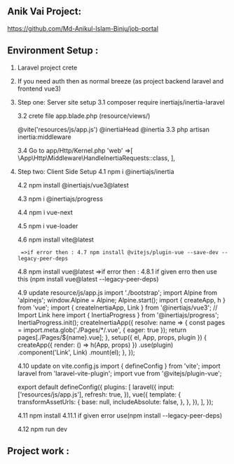 ## Anik Vai Project:
https://github.com/Md-Anikul-Islam-Binju/job-portal

## Environment Setup :

1. Laravel project crete

2. If you need auth then as normal breeze (as project backend laravel and frontend vue3)

3. Step one: Server site setup
	3.1 composer require inertiajs/inertia-laravel

	3.2 crete file app.blade.php (resource/views/)
	  <html>
            <head>
              <meta charset="utf-8" />
                <meta name="viewport" content="width=device-width, initial-scale=1.0, maximum-scale=1.0" />
                @vite('resources/js/app.js')
                @inertiaHead
            </head>
            <body>
              @inertia
            </body>
          </html>
	3.3 php artisan inertia:middleware

	3.4 Go to app/Http/Kernel.php
	  'web' =>[
                    \App\Http\Middleware\HandleInertiaRequests::class,
                  ],
4. Step two: Client Side Setup
	4.1 npm i @inertiajs/inertia
	
	4.2 npm install @inertiajs/vue3@latest

	4.3 npm i @inertiajs/progress
	
	4.4 npm i vue-next

	4.5 npm i vue-loader

	4.6 npm install vite@latest
	   
		=>if error then : 4.7 npm install @vitejs/plugin-vue --save-dev --legacy-peer-deps

	4.8 npm install vue@latest
		=>if error then : 4.8.1 if given erro then use this (npm install vue@latest --legacy-peer-deps)

	4.9 update resource/js/app.js
	 import './bootstrap';
	 import Alpine from 'alpinejs';
	 window.Alpine = Alpine;
	 Alpine.start();
	 import { createApp, h } from 'vue';
	 import { createInertiaApp, Link } from '@inertiajs/vue3';  // Import Link here
	 import { InertiaProgress } from '@inertiajs/progress';
	 InertiaProgress.init();
	 createInertiaApp({
    		resolve: name => {
        	const pages = import.meta.glob('./Pages/*/.vue', { eager: true });
        	return pages[./Pages/${name}.vue];
    	 },
    	 setup({ el, App, props, plugin }) {
        		createApp({ render: () => h(App, props) })
            		.use(plugin)
            		.component('Link', Link)
            		.mount(el);
    		},
	 });
	
	4.10 update on vite.config.js
	import { defineConfig } from 'vite';
	import laravel from 'laravel-vite-plugin';
	import vue from '@vitejs/plugin-vue';

	export default defineConfig({
    	plugins: [
        	laravel({
            		input: ['resources/js/app.js'],
            		refresh: true,
        		}),
        	vue({
            		template: {
                	transformAssetUrls: {
                   	 base: null,
                    	includeAbsolute: false,
                	},
            	    },
        	  }),
    		],
	});

	4.11 npm install
		4.11.1 if given error use(npm install --legacy-peer-deps)

	4.12 npm run dev


## Project work :
